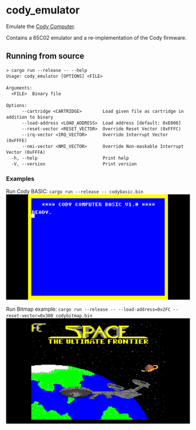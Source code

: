 # cody_emulator

Emulate the [Cody Computer](https://www.codycomputer.org/).

Contains a 65C02 emulator and a re-implementation of the Cody firmware.

## Running from source
```
> cargo run --release -- --help
Usage: cody_emulator [OPTIONS] <FILE>

Arguments:
  <FILE>  Binary file

Options:
      --cartridge <CARTRIDGE>        Load given file as cartridge in addition to binary
      --load-address <LOAD_ADDRESS>  Load address [default: 0xE000]
      --reset-vector <RESET_VECTOR>  Override Reset Vector (0xFFFC)
      --irq-vector <IRQ_VECTOR>      Override Interrupt Vector (0xFFFE)
      --nmi-vector <NMI_VECTOR>      Override Non-maskable Interrupt Vector (0xFFFA)
  -h, --help                         Print help
  -V, --version                      Print version
```

### Examples
Run Cody BASIC: `cargo run --release -- codybasic.bin`
![example_basic.png](docs/example_basic.png)

Run Bitmap example: `cargo run --release -- --load-address=0x2FC --reset-vector=0x300 codybitmap.bin`
![example_bitmap.png](docs/example_bitmap.png)
